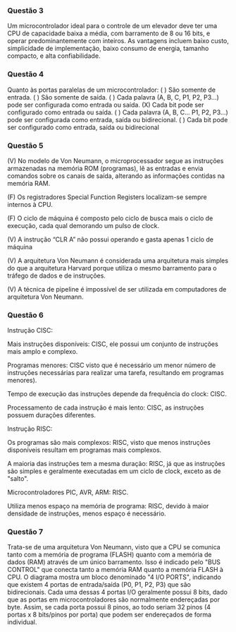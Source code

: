 ### Questão 3

Um microcontrolador ideal para o controle de um elevador deve ter uma CPU de capacidade baixa a média, com barramento de 8 ou 16 bits, e operar predominantemente com inteiros. As vantagens incluem baixo custo, simplicidade de implementação, baixo consumo de energia, tamanho compacto, e alta confiabilidade.

### Questão 4

Quanto às portas paralelas de um microcontrolador:
( ) São somente de entrada.
( ) São somente de saída.
( ) Cada palavra (A, B, C, P1, P2, P3…) pode ser configurada como entrada ou saída.
(X) Cada bit pode ser configurado como entrada ou saída.
( ) Cada palavra (A, B, C... P1, P2, P3…) pode ser configurada como entrada, saída ou
bidirecional.
( ) Cada bit pode ser configurado como entrada, saída ou bidirecional

### Questão 5

(V) No modelo de Von Neumann, o microprocessador segue as instruções armazenadas na memória ROM (programas), lê as entradas e envia comandos sobre os canais de saída, alterando as informações contidas na memória RAM.

(F) Os registradores Special Function Registers localizam-se sempre internos à CPU.

(F) O ciclo de máquina é composto pelo ciclo de busca mais o ciclo de execução, cada qual demorando um pulso de clock.

(V) A instrução “CLR A” não possui operando e gasta apenas 1 ciclo de máquina

(V) A arquitetura Von Neumann é considerada uma arquitetura mais simples do que a arquitetura Harvard porque utiliza o mesmo barramento para o tráfego de dados e de instruções.

(V) A técnica de pipeline é impossível de ser utilizada em computadores de arquitetura Von Neumann.

### Questão 6

Instrução CISC:

Mais instruções disponíveis: CISC, ele possui um conjunto de instruções mais amplo e complexo.

Programas menores: CISC visto que é necessário um menor número de instruções necessárias para realizar uma tarefa, resultando em programas menores).

Tempo de execução das instruções depende da frequência do clock: CISC.

Processamento de cada instrução é mais lento: CISC, as instruções possuem durações diferentes.


Instrução RISC:

Os programas são mais complexos: RISC, visto que menos instruções disponíveis resultam em programas mais complexos.

A maioria das instruções tem a mesma duração: RISC, já que as instruções são simples e geralmente executadas em um ciclo de clock, exceto as de "salto".

Microcontroladores PIC, AVR, ARM: RISC.

Utiliza menos espaço na memória de programa: RISC, devido à maior densidade de instruções, menos espaço é necessário.



### Questão 7

Trata-se de uma arquitetura Von Neumann, visto que a CPU se comunica tanto com a memória de programa (FLASH) quanto com a memória de dados (RAM) através de um único barramento. Isso é indicado pelo "BUS CONTROL" que conecta tanto a memória RAM quanto a memória FLASH à CPU.
O diagrama mostra um bloco denominado "4 I/O PORTS", indicando que existem 4 portas de entrada/saída (P0, P1, P2, P3) que são bidirecionais.
Cada uma dessas 4 portas I/O geralmente possui 8 bits, dado que as portas em microcontroladores são normalmente endereçadas por byte. Assim, se cada porta possui 8 pinos, ao todo seriam 32 pinos (4 portas x 8 bits/pinos por porta) que podem ser endereçados de forma individual.

